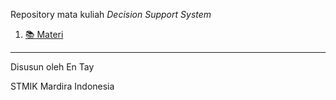 Repository mata kuliah _Decision Support System_

1. [📚 Materi](docs/README.md)

---
Disusun oleh En Tay

STMIK Mardira Indonesia
